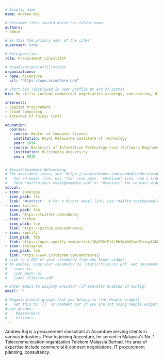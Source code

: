 ```yaml
---
# Display name
name: Andrew Raj

# Username (this should match the folder name)
authors:
- admin

# Is this the primary user of the site?
superuser: true

# Role/position
role: Procurement Consultant

# Organizations/Affiliations
organizations:
- name: Accenture
  url: "https://www.accenture.com"

# Short bio (displayed in user profile at end of posts)
bio: My skills include commercial negotiation strategy, contracting, digital procurement

interests:
- Digital Procurement
- Cloud Computing
- Internet of Things (IoT)

education:
  courses:
  - course: Master of Computer Science
    institution: Royal Melbourne Institute of Technology
    year: 2014
  - course: Bachelors of Information Technology hons (Software Engineering)
    institution: Multimedia University
    year: 2012


# Social/Academic Networking
# For available icons, see: https://sourcethemes.com/academic/docs/widgets/#icons
#   For an email link, use "fas" icon pack, "envelope" icon, and a link in the
#   form "mailto:your-email@example.com" or "#contact" for contact widget.
social:
- icon: envelope
  icon_pack: fas
  link: '#contact'  # For a direct email link, use "mailto:test@example.org".
- icon: twitter
  icon_pack: fab
  link: https://twitter.com/adwraj
- icon: github
  icon_pack: fab
  link: https://github.com/andrewraj
- icon: spotify
  icon_pack: fab
  link: https://open.spotify.com/artist/1BpGDbfEt1LRb3gmGdIadN?si=gAGkWjiGSUa4Bvt55-vTPQ
- icon: instagram
  icon_pack: fab
  link: https://www.instagram.com/andrewraj/
# Link to a PDF of your resume/CV from the About widget.
# To enable, copy your resume/CV to `static/files/cv.pdf` and uncomment the lines below.  
# - icon: cv
#   icon_pack: ai
#   link: files/cv.pdf

# Enter email to display Gravatar (if Gravatar enabled in Config)
email: ""

# Organizational groups that you belong to (for People widget)
#   Set this to `[]` or comment out if you are not using People widget.  
#user_groups:
#  - Researchers
#  - Visitors
---
```


Andrew Raj is a procurement consultant at Accenture serving clients in various industries. Prior to joining Accenture, he served in Malaysia's No. 1 Telecommunication organization Telekom Malaysia Berhad. His area of expertise include commercial & contract negotiations, IT procurement planning, consultancy.
